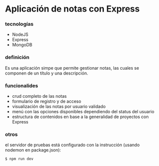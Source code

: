 # Aplicación de notas con Express
### tecnologías
- NodeJS
- Express
- MongoDB

### definición
Es una aplicación simpe que permite gestionar notas, las cuales se componen de un título y una descripción.

### funcionalides
- crud completo de las notas
- formulario de registro y de acceso
- visualización de las notas por usuario validado
- menú con las opciones disponibles dependiendo del status del usuario
- estructura de contenidos en base a la generalidad de proyectos con Express

### otros
el servidor de pruebas está configurado con la instrucción (usando nodemon en package.json):

`$ npm run dev`
